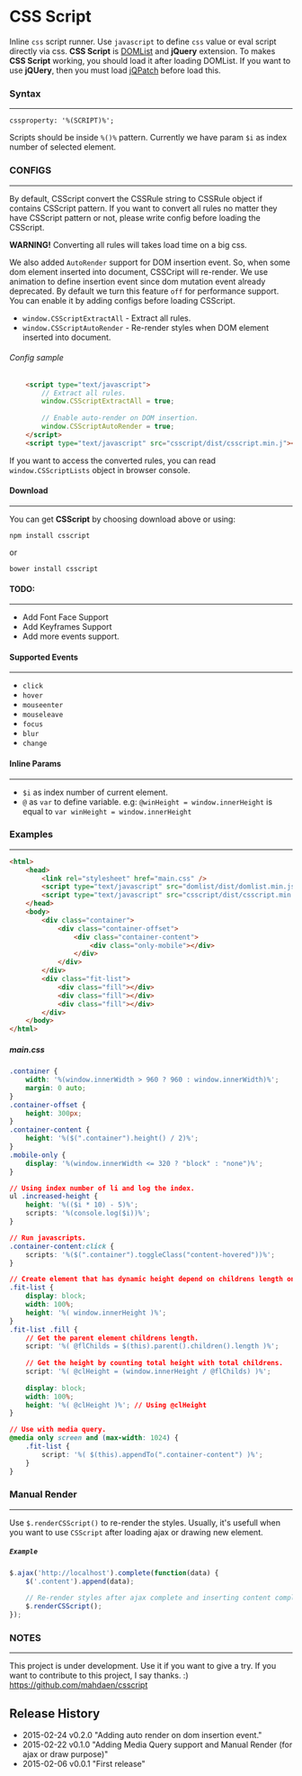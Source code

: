CSS Script
====

Inline `css` script runner. Use `javascript` to define `css` value or eval script directly via css.
**CSS Script** is [DOMList](https://github.com/mahdaen/domlist) and **jQuery** extension.
To makes **CSS Script** working, you should load it after loading DOMList.
If you want to use **jQUery**, then you must load [jQPatch](https://github.com/mahdaen/jqpatch) before load this. 

### **Syntax**
***

`cssproperty: '%(SCRIPT)%';`

Scripts should be inside `%()%` pattern. Currently we have param `$i` as index number of selected element.

### **CONFIGS**
***

By default, CSScript convert the CSSRule string to CSSRule object if contains CSScript pattern.
If you want to convert all rules no matter they have CSScript pattern or not, please write config before loading the CSScript.

**WARNING!** Converting all rules will takes load time on a big css.

We also added `AutoRender` support for DOM insertion event. So, when some dom element inserted into document,
CSSCript will re-render. We use animation to define insertion event since dom mutation event already deprecated.
By default we turn this feature `off` for performance support. You can enable it by adding configs before loading CSScript.

- `window.CSScriptExtractAll` - Extract all rules.
- `window.CSScriptAutoRender` - Re-render styles when DOM element inserted into document.

###### Config sample
```html
	<script type="text/javascript">
		// Extract all rules.
		window.CSScriptExtractAll = true;
		
		// Enable auto-render on DOM insertion.
		window.CSScriptAutoRender = true;
	</script>
	<script type="text/javascript" src="csscript/dist/csscript.min.j"></script>
```

If you want to access the converted rules, you can read `window.CSScriptLists` object in browser console.

#### **Download**
***

You can get **CSScript** by choosing download above or using:
```
npm install csscript
```
or
```
bower install csscript
```

#### **TODO**:
***

* Add Font Face Support
* Add Keyframes Support
* Add more events support.

#### **Supported Events**
***

- `click`
- `hover`
- `mouseenter`
- `mouseleave`
- `focus`
- `blur`
- `change`

#### **Inline Params**
***

- `$i` as index number of current element.
- `@` as `var` to define variable. e.g: `@winHeight = window.innerHeight` is equal to `var winHeight = window.innerHeight`

### **Examples**
***

```html
<html>
	<head>
		<link rel="stylesheet" href="main.css" />
		<script type="text/javascript" src="domlist/dist/domlist.min.js"></script>
		<script type="text/javascript" src="csscript/dist/csscript.min.js"></script>
	</head>
	<body>
		<div class="container">
			<div class="container-offset">
				<div class="container-content">
					<div class="only-mobile"></div>
				</div>
			</div>
		</div>
		<div class="fit-list">
			<div class="fill"></div>
			<div class="fill"></div>
			<div class="fill"></div>
		</div>
	</body>
</html>
```

##### **main.css**
```css
.container {
	width: '%(window.innerWidth > 960 ? 960 : window.innerWidth)%';
	margin: 0 auto;
}
.container-offset {
	height: 300px;
}
.container-content {
	height: '%($(".container").height() / 2)%';
}
.mobile-only {
	display: '%(window.innerWidth <= 320 ? "block" : "none")%';
}

// Using index number of li and log the index.
ul .increased-height {
	height: '%(($i * 10) - 5)%';
	scripts: '%(console.log($i))%';
}

// Run javascripts.
.container-content:click {
    scripts: '%($(".container").toggleClass("content-hovered"))%';
}

// Create element that has dynamic height depend on childrens length on parent element.
.fit-list {
	display: block;
	width: 100%;
	height: '%( window.innerHeight )%';
}
.fit-list .fill {
	// Get the parent element childrens length.
	script: '%( @flChilds = $(this).parent().children().length )%';
	
	// Get the height by counting total height with total childrens.
	script: '%( @clHeight = (window.innerHeight / @flChilds) )%';
	
	display: block;
	width: 100%;
	height: '%( @clHeight )%'; // Using @clHeight
}

// Use with media query.
@media only screen and (max-width: 1024) {
    .fit-list {
        script: '%( $(this).appendTo(".container-content") )%';
    }
}
```

### **Manual Render**
***

Use `$.renderCSScript()` to re-render the styles.
Usually, it's usefull when you want to use `CSScript` after loading ajax or drawing new element.

##### `Example`
```js
$.ajax('http://localhost').complete(function(data) {
    $('.content').append(data);
    
    // Re-render styles after ajax complete and inserting content complete.
    $.renderCSScript();
});
```

### **NOTES**
***

This project is under development. Use it if you want to give a try.
If you want to contribute to this project, I say thanks. :)
https://github.com/mahdaen/csscript


## Release History
* 2015-02-24        v0.2.0      "Adding auto render on dom insertion event."
* 2015-02-22        v0.1.0      "Adding Media Query support and Manual Render (for ajax or draw purpose)"
* 2015-02-06        v0.0.1      "First release"
